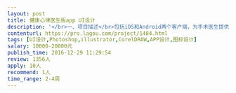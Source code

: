 ```yaml
---                
layout: post       
title: 健康心律医生版app UI设计           
description: '</br>一、项目描述</br>包括iOS和Android两个客户端，为手术医生提供病例管理和患者管理的工具</br></br>二、主要功能</br>病例录入、患者管理、问诊聊天等</br></br>三、可参考产品</br>医疗类app</br>'     
contenturl: https://pro.lagou.com/project/1484.html      
tags: [UI设计,Photoshop,illustrator,CorelDRAW,APP设计,图标设计]            
salary: 10000-20000元          
publish_time: 2016-12-29 11:29:54         
review: 1356人                   
apply: 10人                   
recommend: 1人                   
time_range: 2-4周              
---                 
```

